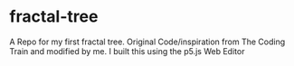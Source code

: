 # fractal-tree
A Repo for my first fractal tree. Original Code/inspiration from The Coding Train and modified by me. I built this using the p5.js Web Editor 
